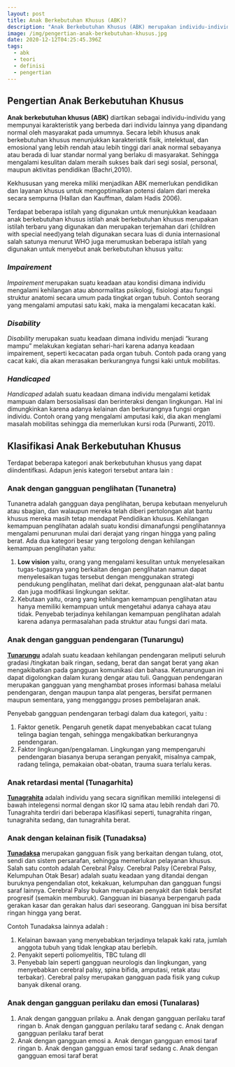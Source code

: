 ```yaml
---
layout: post
title: Anak Berkebutuhan Khusus (ABK)?
description: "Anak Berkebutuhan Khusus (ABK) merupakan individu-individu yang mempunyai karakteristik yang berbeda dari individu lainnya yang dipandang normal oleh masyarakat pada umumnya."
image: /img/pengertian-anak-berkebutuhan-khusus.jpg
date: 2020-12-12T04:25:45.396Z
tags:
  - abk
  - teori
  - definisi
  - pengertian
---
```


## Pengertian Anak Berkebutuhan Khusus
**Anak berkebutuhan khusus (ABK)** diartikan sebagai individu-individu yang mempunyai karakteristik yang berbeda dari individu lainnya yang dipandang normal oleh masyarakat pada umumnya. Secara lebih khusus anak berkebutuhan khusus menunjukkan karakteristik fisik, intelektual, dan emosional yang lebih rendah atau lebih tinggi dari anak normal sebayanya atau berada di luar standar normal yang berlaku di masyarakat. Sehingga mengalami kesulitan dalam meraih sukses baik dari segi sosial, personal, maupun aktivitas pendidikan (Bachri,2010). 

Kekhususan yang mereka miliki menjadikan ABK memerlukan pendidikan dan layanan khusus untuk mengoptimalkan potensi dalam dari mereka secara sempurna (Hallan dan Kauffman, dalam Hadis 2006). 

Terdapat beberapa istilah yang digunakan untuk menunjukkan keadaaan anak berkebutuhan khusus istilah anak berkebutuhan khusus merupakan istilah terbaru yang digunakan dan merupakan terjemahan dari (children with special need)yang telah digunakan secara luas di dunia internasional salah satunya menurut WHO juga merumuskan beberapa istilah yang digunakan untuk menyebut anak berkebutuhan khusus yaitu: 

### *Impairement* 
*Impairement* merupakan suatu keadaan atau kondisi dimana individu mengalami kehilangan atau abnormalitas psikologi, fisiologi atau fungsi struktur anatomi secara umum pada tingkat organ tubuh. Contoh seorang yang mengalami amputasi satu kaki, maka ia mengalami kecacatan kaki. 

### *Disability*
*Disability*  merupakan suatu keadaan dimana individu menjadi “kurang mampu” melakukan kegiatan sehari-hari karena adanya keadaan impairement, seperti kecacatan pada organ tubuh. Contoh pada orang yang cacat kaki, dia akan merasakan berkurangnya fungsi kaki untuk mobilitas. 

### *Handicaped*
*Handicaped* adalah suatu keadaan dimana individu mengalami ketidak mampuan dalam bersosialisasi dan berinteraksi dengan lingkungan. Hal ini dimungkinkan karena adanya kelainan dan berkurangnya fungsi organ individu. Contoh orang yang mengalami amputasi kaki, dia akan menglami masalah mobilitas sehingga dia memerlukan kursi roda (Purwanti, 2011).

## Klasifikasi Anak Berkebutuhan Khusus
Terdapat beberapa kategori anak berkebutuhan khusus yang dapat diindentifkasi. Adapun jenis kategori tersebut antara lain :
### Anak dengan gangguan penglihatan (Tunanetra) 
Tunanetra adalah gangguan daya penglihatan, berupa kebutaan menyeluruh atau sbagian, dan walaupun mereka telah diberi pertolongan alat bantu khusus mereka masih tetap mendapat Pendidikan khusus. Kehilangan kemampuan penglihatan adalah suatu kondisi dimanafungsi penglihatannya mengalami penurunan mulai dari derajat yang ringan hingga yang paling berat. Ada dua kategori besar yang tergolong dengan kehilangan kemampuan penglihatan yaitu: 
1. **Low vision** yaitu, orang yang mengalami kesulitan untuk menyelesaikan tugas-tugasnya yang berkaitan dengan penglihatan namun dapat menyelesaikan tugas tersebut dengan menggunakan strategi pendukung penglihatan, melihat dari dekat, penggunaan alat-alat bantu dan juga modifikasi lingkungan sekitar. 
2. Kebutaan yaitu, orang yang kehilangan kemampuan penglihatan atau hanya memiliki kemampuan untuk mengetahui adanya cahaya atau tidak. Penyebab terjadinya kehilangan kemampuan penglihatan adalah karena adanya permasalahan pada struktur atau fungsi dari mata.
### Anak dengan gangguan pendengaran (Tunarungu) 
**[Tunarungu](https://administrasi.net/teori/apa-itu-tunarungu "Apa itu Tunarungu")** adalah suatu keadaan kehilangan pendengaran meliputi seluruh gradasi /tingkatan baik ringan, sedang, berat dan sangat berat yang akan mengakibatkan pada gangguan komunikasi dan bahasa. Ketunarunguan ini dapat digolongkan dalam kurang dengar atau tuli. Gangguan pendengaran merupakan gangguan yang menghambat proses informasi bahasa melalui pendengaran, dengan maupun tanpa alat pengeras, bersifat permanen maupun sementara, yang mengganggu proses pembelajaran anak. 

Penyebab gangguan pendengaran terbagi dalam dua kategori, yaitu : 
1. Faktor genetik. Pengaruh genetik dapat menyebabkan cacat tulang telinga bagian tengah, sehingga mengakibatkan berkurangnya pendengaran. 
2. Faktor lingkungan/pengalaman. Lingkungan yang mempengaruhi pendengaran biasanya berupa serangan penyakit, misalnya campak, radang telinga, pemakaian obat-obatan, trauma suara terlalu keras. 

### Anak retardasi mental (Tunagarhita) 

**[Tunagrahita](https://administrasi.net/teori/tunagrahita)** adalah individu yang secara signifikan memiliki intelegensi di bawah intelegensi normal dengan skor IQ sama atau lebih rendah dari 70. Tunagrahita terdiri dari beberapa klasifikasi seperti, tunagrahita ringan, tunagrahita sedang, dan tunagrahita berat.

### Anak dengan kelainan fisik (Tunadaksa) 
**[Tunadaksa](https://administrasi.net/teori/pengertian-tunadaksa-menurut-ahli "Apa itu Tunarungu")** merupakan gangguan fisik yang berkaitan dengan tulang, otot, sendi dan sistem persarafan, sehingga memerlukan pelayanan khusus. Salah satu contoh adalah Cerebral Palsy. Cerebral Palsy (Cerebral Palsy, Kelumpuhan Otak Besar) adalah suatu keadaan yang ditandai dengan buruknya pengendalian otot, kekakuan, kelumpuhan dan gangguan fungsi saraf lainnya. Cerebral Palsy bukan merupakan penyakit dan tidak bersifat progresif (semakin memburuk). Gangguan ini biasanya berpengaruh pada gerakan kasar dan gerakan halus dari seseorang. Gangguan ini bisa bersifat ringan hingga yang berat. 

Contoh Tunadaksa lainnya adalah : 
1. Kelainan bawaan yang menyebabkan terjadinya telapak kaki rata, jumlah anggota tubuh yang tidak lengkap atau berlebih. 
2. Penyakit seperti poliomyelitis, TBC tulang dll 
3. Penyebab lain seperti gangguan neurologis dan lingkungan, yang menyebabkan cerebral palsy, spina bifida, amputasi, retak atau terbakar). Cerebral palsy merupakan gangguan pada fisik yang cukup banyak dikenal orang. 

### Anak dengan gangguan perilaku dan emosi (Tunalaras) 
1. Anak dengan gangguan prilaku 
a. Anak dengan gangguan perilaku taraf ringan
b. Anak dengan gangguan perilaku taraf sedang 
c. Anak dengan gangguan perilaku taraf berat 
2. Anak dengan gangguan emosi 
a. Anak dengan gangguan emosi taraf ringan 
b. Anak dengan gangguan emosi taraf sedang 
c. Anak dengan gangguan emosi taraf berat 
